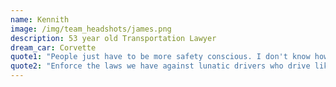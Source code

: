 ```yaml
---
name: Kennith
image: /img/team_headshots/james.png
description: 53 year old Transportation Lawyer
dream_car: Corvette
quote1: "People just have to be more safety conscious. I don't know how to drill that into their heads."
quote2: "Enforce the laws we have against lunatic drivers who drive like they are Formula One drivers."
---
```


